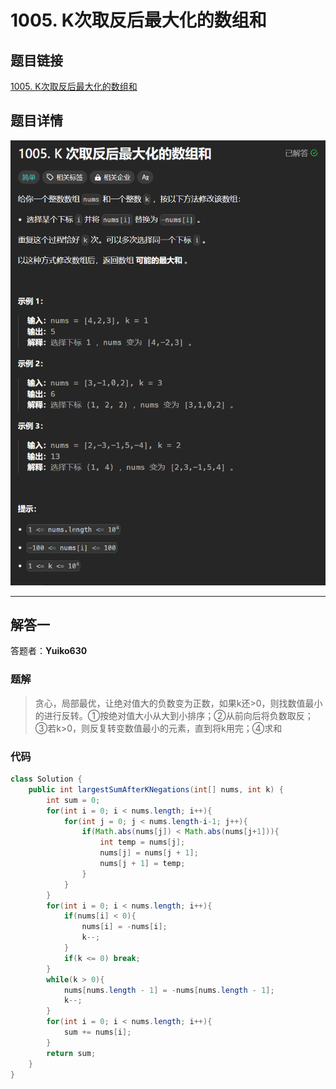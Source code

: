 # 1005. K次取反后最大化的数组和
## 题目链接  
[1005. K次取反后最大化的数组和](https://leetcode.cn/problems/maximize-sum-of-array-after-k-negations/description/)
## 题目详情
![题目图片](Img/1005.png)

***
## 解答一
答题者：**Yuiko630**

### 题解
>贪心，局部最优，让绝对值大的负数变为正数，如果k还>0，则找数值最小的进行反转。①按绝对值大小从大到小排序；②从前向后将负数取反；③若k>0，则反复转变数值最小的元素，直到将k用完；④求和

### 代码
``` Java
class Solution {
    public int largestSumAfterKNegations(int[] nums, int k) {
        int sum = 0;
        for(int i = 0; i < nums.length; i++){
            for(int j = 0; j < nums.length-i-1; j++){
                if(Math.abs(nums[j]) < Math.abs(nums[j+1])){
                    int temp = nums[j];
                    nums[j] = nums[j + 1];
                    nums[j + 1] = temp;
                }
            }
        }
        for(int i = 0; i < nums.length; i++){
            if(nums[i] < 0){
                nums[i] = -nums[i];
                k--;
            }
            if(k <= 0) break;
        }
        while(k > 0){
            nums[nums.length - 1] = -nums[nums.length - 1];
            k--;
        }
        for(int i = 0; i < nums.length; i++){
            sum += nums[i];
        }
        return sum;
    }
}
```